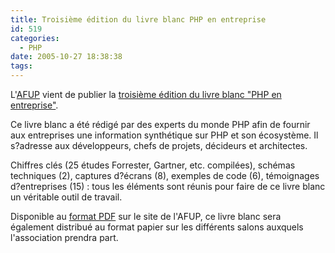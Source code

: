 ```yaml
---
title: Troisième édition du livre blanc PHP en entreprise
id: 519
categories:
  - PHP
date: 2005-10-27 18:38:38
tags:
---
```


L'[AFUP](http://www.afup.org/) vient de publier la [troisième édition du livre blanc "PHP en entreprise"](http://www.afup.org/article.php3?id_article=264).

Ce livre blanc a été rédigé par des experts du monde PHP afin de fournir aux entreprises une information synthétique sur PHP et son écosystème. Il s?adresse aux développeurs, chefs de projets, décideurs et architectes.

Chiffres clés (25 études Forrester, Gartner, etc. compilées), schémas techniques (2), captures d?écrans (8), exemples de code (6), témoignages d?entreprises (15)&nbsp;: tous les éléments sont réunis pour faire de ce livre blanc un véritable outil de travail.

Disponible au [format PDF](http://www.afup.org/article.php3?id_article=231) sur le site de l'AFUP, ce livre blanc sera également distribué au format papier sur les différents salons auxquels l'association prendra part.